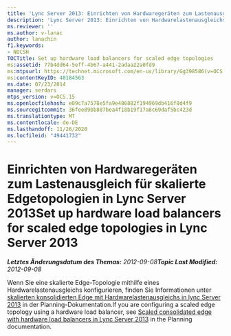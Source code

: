 ```yaml
---
title: 'Lync Server 2013: Einrichten von Hardwaregeräten zum Lastenausgleich für skalierte Edgetopologien'
description: 'Lync Server 2013: Einrichten von Hardwarelastenausgleichs für skalierte Edge-Topologien'
ms.reviewer: ''
ms.author: v-lanac
author: lanachin
f1.keywords:
- NOCSH
TOCTitle: Set up hardware load balancers for scaled edge topologies
ms:assetid: 77b4dd64-5eff-4b67-a441-2adaa22a0fd9
ms:mtpsurl: https://technet.microsoft.com/en-us/library/Gg398586(v=OCS.15)
ms:contentKeyID: 48184563
ms.date: 07/23/2014
manager: serdars
mtps_version: v=OCS.15
ms.openlocfilehash: e09c7a7578e5fa9e486882f194969db416f8d4f9
ms.sourcegitcommit: 36fee89bb887bea4f18b19f17a8c69daf5bc423d
ms.translationtype: MT
ms.contentlocale: de-DE
ms.lasthandoff: 11/26/2020
ms.locfileid: "49441732"
---
```

# <a name="set-up-hardware-load-balancers-for-scaled-edge-topologies-in-lync-server-2013"></a><span data-ttu-id="1418b-103">Einrichten von Hardwaregeräten zum Lastenausgleich für skalierte Edgetopologien in Lync Server 2013</span><span class="sxs-lookup"><span data-stu-id="1418b-103">Set up hardware load balancers for scaled edge topologies in Lync Server 2013</span></span>

<div data-xmlns="http://www.w3.org/1999/xhtml">

<div class="topic" data-xmlns="http://www.w3.org/1999/xhtml" data-msxsl="urn:schemas-microsoft-com:xslt" data-cs="https://msdn.microsoft.com/">

<div data-asp="https://msdn2.microsoft.com/asp">



</div>

<div id="mainSection">

<div id="mainBody"><span data-ttu-id="1418b-104">

<span> </span></span><span class="sxs-lookup"><span data-stu-id="1418b-104">

<span> </span></span></span>

<span data-ttu-id="1418b-105">_**Letztes Änderungsdatum des Themas:** 2012-09-08_</span><span class="sxs-lookup"><span data-stu-id="1418b-105">_**Topic Last Modified:** 2012-09-08_</span></span>

<span data-ttu-id="1418b-106">Wenn Sie eine skalierte Edge-Topologie mithilfe eines Hardwarelastenausgleichs konfigurieren, finden Sie Informationen unter [skalierten konsolidierten Edge mit Hardwarelastenausgleichs in lync Server 2013](lync-server-2013-scaled-consolidated-edge-with-hardware-load-balancers.md) in der Planning-Dokumentation.</span><span class="sxs-lookup"><span data-stu-id="1418b-106">If you are configuring a scaled edge topology using a hardware load balancer, see [Scaled consolidated edge with hardware load balancers in Lync Server 2013](lync-server-2013-scaled-consolidated-edge-with-hardware-load-balancers.md) in the Planning documentation.</span></span>

<span data-ttu-id="1418b-107"></div>

<span> </span>

</div>

</div>

</span><span class="sxs-lookup"><span data-stu-id="1418b-107"></div>

<span> </span>

</div>

</div>

</span></span></div>

